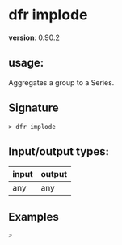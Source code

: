 # dfr implode

**version**: 0.90.2

## **usage**:

Aggregates a group to a Series.

## Signature

`> dfr implode `

## Input/output types:

| input | output |
| ----- | ------ |
| any   | any    |

## Examples

```bash
>
```

